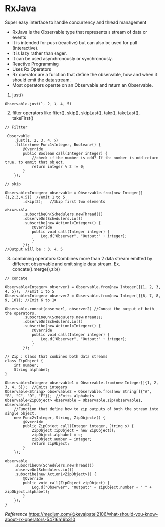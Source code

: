 # RxJava
Super easy interface to handle concurrency and thread management

- RxJava is the Observable type that represents a stream of data or events
- It is intended for push (reactive) but can also be used for pull (interactive).
- It is lazy rather than eager.
- It can be used asynchronously or synchronously.
- Reactive Programming
- Uses Rx Operators
- Rx operator are a function that define the observable, how and when it should emit the data stream.
- Most operators operate on an Observable and return an Observable.


1. just()

```
Observable.just(1, 2, 3, 4, 5)
```

2. filter operators like filter(), skip(), skipLast(), take(), takeLast(), takeFirst()

```
// Filtter

 Observable
    .just(1, 2, 3, 4, 5)
    .filter(new Func1<Integer, Boolean>() {
        @Override
        public Boolean call(Integer integer) {
            //check if the number is odd? If the number is odd return true, to emmit that object.
            return integer % 2 != 0;
        }
    });

```

```
// skip

Observable<Integer> observable = Observable.from(new Integer[]{1,2,3,4,5})  //emit 1 to 5
        .skip(2);   //Skip first two elements

observable
        .subscribeOn(Schedulers.newThread())
        .observeOn(Schedulers.io())
        .subscribe(new Action1<Integer>() {
            @Override
            public void call(Integer integer) {
                Log.d("Observer", "Output:" + integer);
            }
        });
//Output will be : 3, 4, 5

```

3. combining operators: Combines more than 2 data stream emitted by different observable and emit single data stream.
Ex. concate().merge(),zip()


```
// concate

Observable<Integer> observer1 = Observable.from(new Integer[]{1, 2, 3, 4, 5});  //Emit 1 to 5
Observable<Integer> observer2 = Observable.from(new Integer[]{6, 7, 8, 9, 10}); //Emit 6 to 10

Observable.concat(observer1, observer2) //Concat the output of both the operators.
        .subscribeOn(Schedulers.newThread())
        .observeOn(Schedulers.io())
        .subscribe(new Action1<Integer>() {
            @Override
            public void call(Integer integer) {
                Log.d("Observer", "Output:" + integer);
            }
        });

```


```
// Zip : Class that combines both data streams
class ZipObject {
    int number; 
    String alphabet;
}

Observable<Integer> observable1 = Observable.from(new Integer[]{1, 2, 3, 4, 5});  //Emits integers
Observable<String> observable2 = Observable.from(new String[]{"A", "B", "C", "D", "F"});  //Emits alphabets
Observable<ZipObject> observable = Observable.zip(observable1, observable2,   
    //Function that define how to zip outputs of both the stream into single object.
    new Func2<Integer, String, ZipObject>() { 
        @Override
        public ZipObject call(Integer integer, String s) {
            ZipObject zipObject = new ZipObject();
            zipObject.alphabet = s;
            zipObject.number = integer;
            return zipObject;
        }
    });

observable
    .subscribeOn(Schedulers.newThread())
    .observeOn(Schedulers.io())
    .subscribe(new Action1<ZipObject>() {
        @Override
        public void call(ZipObject zipObject) {
            Log.d("Observer", "Output:" + zipObject.number + " " + zipObject.alphabet);
        }
    });
}
```

*Refference*
https://medium.com/@kevalpatel2106/what-should-you-know-about-rx-operators-54716a16b310
